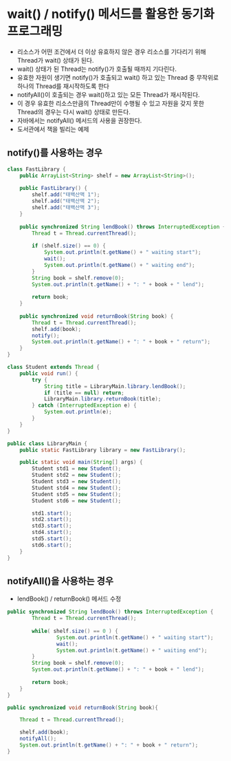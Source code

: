 # wait() / notify() 메서드를 활용한 동기화 프로그래밍
- 리소스가 어떤 조건에서 더 이상 유효하지 않은 경우 리소스를 기다리기 위해 Thread가 wait() 상태가 된다.
- wait() 상태가 된 Thread는 notify()가 호출될 때까지 기다린다.
- 유효한 자원이 생기면 notify()가 호출되고 wait() 하고 있는 Thread 중 무작위로 하나의 Thread를 재시작하도록 한다
- notifyAll()이 호출되는 경우 wait()하고 있는 모든 Thread가 재시작된다.
- 이 경우 유효한 리소스만큼의 Thread만이 수행될 수 있고 자원을 갖지 못한 Thread의 경우는 다시 wait() 상태로 만든다.
- 자바에서는 notifyAll() 메서드의 사용을 권장한다.
- 도서관에서 책을 빌리는 예제

## notify()를 사용하는 경우
```java
class FastLibrary {
    public ArrayList<String> shelf = new ArrayList<String>();
    
    public FastLibrary() {
        shelf.add("태백산맥 1");
        shelf.add("태백산맥 2");
        shelf.add("태백산맥 3");
    }
    
    public synchronized String lendBook() throws InterruptedException {
        Thread t = Thread.currentThread();
        
        if (shelf.size() == 0) {
            System.out.println(t.getName() + " waiting start");
            wait();
            System.out.println(t.getName() + " waiting end");
        }
        String book = shelf.remove(0);
        System.out.println(t.getName() + ": " + book + " lend");
        
        return book;
    }
    
    public synchronized void returnBook(String book) {
        Thread t = Thread.currentThread();
        shelf.add(book);
        notify();
        System.out.println(t.getName() + ": " + book + " return");
    }
}

class Student extends Thread {
    public void run() {
        try {
            String title = LibraryMain.library.lendBook();
            if (title == null) return;
            LibraryMain.library.returnBook(title);
        } catch (InterruptedException e) {
            System.out.println(e);
        }
    }
}

public class LibraryMain {
    public static FastLibrary library = new FastLibrary();

    public static void main(String[] args) {
        Student std1 = new Student();
        Student std2 = new Student();
        Student std3 = new Student();
        Student std4 = new Student();
        Student std5 = new Student();
        Student std6 = new Student();

        std1.start();
        std2.start();
        std3.start();
        std4.start();
        std5.start();
        std6.start();
    }
}
```

## notifyAll()을 사용하는 경우
- lendBook() / returnBook() 메서드 수정
```java
public synchronized String lendBook() throws InterruptedException {
        Thread t = Thread.currentThread();
        
        while( shelf.size() == 0 ) {
                System.out.println(t.getName() + " waiting start");
                wait();
                System.out.println(t.getName() + " waiting end");
        }
        String book = shelf.remove(0);
        System.out.println(t.getName() + ": " + book + " lend");
            
        return book;
    }
}

public synchronized void returnBook(String book){

    Thread t = Thread.currentThread();

    shelf.add(book);
    notifyAll();
    System.out.println(t.getName() + ": " + book + " return");
}
```